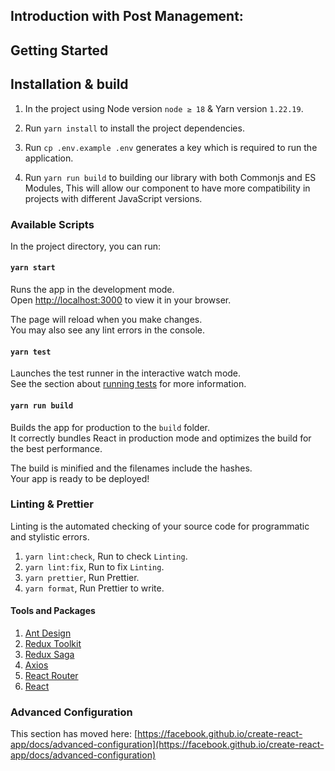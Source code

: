 
## Introduction with Post Management:
## Getting Started

## Installation & build

1. In the project using Node version `node ≥ 18` & Yarn version `1.22.19`.

2. Run `yarn install` to install the project dependencies.

3. Run `cp .env.example .env` generates a key which is required to run the application.

4. Run `yarn run build` to building our library with both Commonjs and ES Modules, This will allow our component to have more compatibility in projects with different JavaScript versions.

### Available Scripts

In the project directory, you can run:

#### `yarn start`

Runs the app in the development mode.\
Open [http://localhost:3000](http://localhost:3000) to view it in your browser.

The page will reload when you make changes.\
You may also see any lint errors in the console.

#### `yarn test`

Launches the test runner in the interactive watch mode.\
See the section about [running tests](https://facebook.github.io/create-react-app/docs/running-tests) for more information.

#### `yarn run build`

Builds the app for production to the `build` folder.\
It correctly bundles React in production mode and optimizes the build for the best performance.

The build is minified and the filenames include the hashes.\
Your app is ready to be deployed!

### Linting & Prettier

 Linting is the automated checking of your source code for programmatic and stylistic errors.

1. `yarn lint:check`, Run to check `Linting`.
2. `yarn lint:fix`, Run to fix `Linting`.
3. `yarn prettier`, Run Prettier.
4. `yarn format`, Run Prettier to write.

#### Tools and Packages

1. [Ant Design](https://ant.design/)
2. [Redux Toolkit](https://redux-toolkit.js.org/)
3. [Redux Saga](https://redux-saga.js.org/)
4. [Axios](https://axios-http.com/docs/intro)
5. [React Router](https://reactrouter.com/en/main)
6. [React](https://beta.reactjs.org/)

### Advanced Configuration

This section has moved here: [https://facebook.github.io/create-react-app/docs/advanced-configuration](https://facebook.github.io/create-react-app/docs/advanced-configuration)
